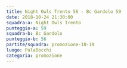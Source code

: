```yaml
---
title: Night Owls Trento 56 - Bc Gardolo 59
date: 2018-10-24 21:30:00
squadra-a: Night Owls Trento
punteggio-a: 59
squadra-b: Bc Gardolo
punteggio-b: 56
partite/squadra: promozione-18-19
luogo: PalaBocchi
categoria: promozione
---
```

